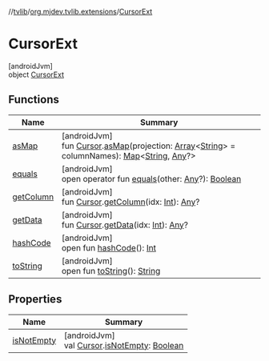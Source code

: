 //[tvlib](../../../index.md)/[org.mjdev.tvlib.extensions](../index.md)/[CursorExt](index.md)

# CursorExt

[androidJvm]\
object [CursorExt](index.md)

## Functions

| Name | Summary |
|---|---|
| [asMap](as-map.md) | [androidJvm]<br>fun [Cursor](https://developer.android.com/reference/kotlin/android/database/Cursor.html).[asMap](as-map.md)(projection: [Array](https://kotlinlang.org/api/latest/jvm/stdlib/kotlin/-array/index.html)&lt;[String](https://kotlinlang.org/api/latest/jvm/stdlib/kotlin/-string/index.html)&gt; = columnNames): [Map](https://kotlinlang.org/api/latest/jvm/stdlib/kotlin.collections/-map/index.html)&lt;[String](https://kotlinlang.org/api/latest/jvm/stdlib/kotlin/-string/index.html), [Any](https://kotlinlang.org/api/latest/jvm/stdlib/kotlin/-any/index.html)?&gt; |
| [equals](../../org.mjdev.tvlib.webscrapper.select/-element-not-found-exception/index.md#585090901%2FFunctions%2F-1596939238) | [androidJvm]<br>open operator fun [equals](../../org.mjdev.tvlib.webscrapper.select/-element-not-found-exception/index.md#585090901%2FFunctions%2F-1596939238)(other: [Any](https://kotlinlang.org/api/latest/jvm/stdlib/kotlin/-any/index.html)?): [Boolean](https://kotlinlang.org/api/latest/jvm/stdlib/kotlin/-boolean/index.html) |
| [getColumn](get-column.md) | [androidJvm]<br>fun [Cursor](https://developer.android.com/reference/kotlin/android/database/Cursor.html).[getColumn](get-column.md)(idx: [Int](https://kotlinlang.org/api/latest/jvm/stdlib/kotlin/-int/index.html)): [Any](https://kotlinlang.org/api/latest/jvm/stdlib/kotlin/-any/index.html)? |
| [getData](get-data.md) | [androidJvm]<br>fun [Cursor](https://developer.android.com/reference/kotlin/android/database/Cursor.html).[getData](get-data.md)(idx: [Int](https://kotlinlang.org/api/latest/jvm/stdlib/kotlin/-int/index.html)): [Any](https://kotlinlang.org/api/latest/jvm/stdlib/kotlin/-any/index.html)? |
| [hashCode](../../org.mjdev.tvlib.webscrapper.select/-element-not-found-exception/index.md#1794629105%2FFunctions%2F-1596939238) | [androidJvm]<br>open fun [hashCode](../../org.mjdev.tvlib.webscrapper.select/-element-not-found-exception/index.md#1794629105%2FFunctions%2F-1596939238)(): [Int](https://kotlinlang.org/api/latest/jvm/stdlib/kotlin/-int/index.html) |
| [toString](../../org.mjdev.tvlib.webscrapper.select/-element-not-found-exception/index.md#1616463040%2FFunctions%2F-1596939238) | [androidJvm]<br>open fun [toString](../../org.mjdev.tvlib.webscrapper.select/-element-not-found-exception/index.md#1616463040%2FFunctions%2F-1596939238)(): [String](https://kotlinlang.org/api/latest/jvm/stdlib/kotlin/-string/index.html) |

## Properties

| Name | Summary |
|---|---|
| [isNotEmpty](is-not-empty.md) | [androidJvm]<br>val [Cursor](https://developer.android.com/reference/kotlin/android/database/Cursor.html).[isNotEmpty](is-not-empty.md): [Boolean](https://kotlinlang.org/api/latest/jvm/stdlib/kotlin/-boolean/index.html) |
